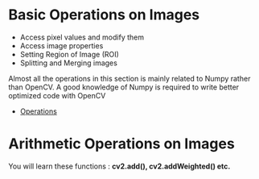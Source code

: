 # Basic Operations on Images
* Access pixel values and modify them
* Access image properties
* Setting Region of Image (ROI)
* Splitting and Merging images

Almost all the operations in this section is mainly related to Numpy rather than OpenCV. A good knowledge of Numpy is required to write better optimized code with OpenCV
* [Operations](ImageOperations.py)

# Arithmetic Operations on Images
You will learn these functions : **cv2.add(), cv2.addWeighted() etc.**
